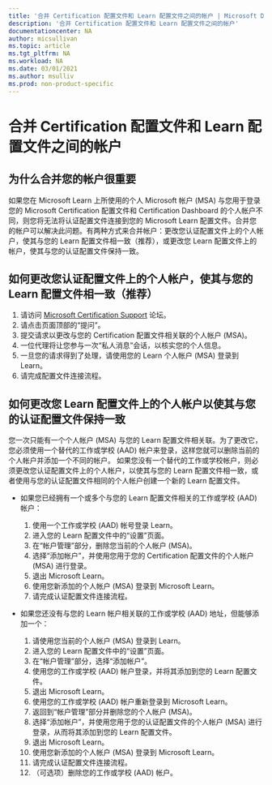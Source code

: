 ```yaml
---
title: '合并 Certification 配置文件和 Learn 配置文件之间的帐户 | Microsoft Docs'
description: '合并 Certification 配置文件和 Learn 配置文件之间的帐户' 
documentationcenter: NA 
author: micsullivan
ms.topic: article
ms.tgt_pltfrm: NA
ms.workload: NA
ms.date: 03/01/2021
ms.author: msulliv
ms.prod: non-product-specific
---
```

# 合并 Certification 配置文件和 Learn 配置文件之间的帐户

## 为什么合并您的帐户很重要

如果您在 Microsoft Learn 上所使用的个人 Microsoft 帐户 (MSA) 与您用于登录您的 Microsoft Certification 配置文件和 Certification Dashboard 的个人帐户不同，则您将无法将认证配置文件连接到您的 Microsoft Learn 配置文件。合并您的帐户可以解决此问题。有两种方式来合并帐户：更改您认证配置文件上的个人帐户，使其与您的 Learn 配置文件相一致（推荐），或更改您 Learn 配置文件上的帐户，使其与您的认证配置文件保持一致。

## 如何更改您认证配置文件上的个人帐户，使其与您的 Learn 配置文件相一致（推荐）

1. 请访问 [Microsoft Certification Support](https://aka.ms/mcpforum) 论坛。
2. 请点击页面顶部的“提问”。
3. 提交请求以更改与您的 Certification 配置文件相关联的个人帐户 (MSA)。
4. 一位代理将让您参与一次“私人消息”会话，以核实您的个人信息。  
5. 一旦您的请求得到了处理，请使用您的 Learn 个人帐户 (MSA) 登录到 Learn。
6. 请完成配置文件连接流程。

## 如何更改您 Learn 配置文件上的个人帐户以使其与您的认证配置文件保持一致

您一次只能有一个个人帐户 (MSA) 与您的 Learn 配置文件相关联。为了更改它，您必须使用一个替代的工作或学校 (AAD) 帐户来登录，这样您就可以删除当前的个人帐户并添加一个不同的帐户。  如果您没有一个替代的工作或学校帐户，则必须更改您认证配置文件上的个人帐户，以使其与您的 Learn 配置文件相一致，或者使用与您的认证配置文件相同的个人帐户创建一个新的 Learn 配置文件。

- 如果您已经拥有一个或多个与您的 Learn 配置文件相关的工作或学校 (AAD) 帐户：
    1. 使用一个工作或学校 (AAD) 帐号登录 Learn。
    2. 进入您的 Learn 配置文件中的“设置”页面。
    3. 在“帐户管理”部分，删除您当前的个人帐户 (MSA)。
    4. 选择“添加帐户”，并使用您用于您的 Certification 配置文件的个人帐户 (MSA) 进行登录。
    5. 退出 Microsoft Learn。
    6. 使用您新添加的个人帐户 (MSA) 登录到 Microsoft Learn。
    7. 请完成认证配置文件连接流程。
	
- 如果您还没有与您的 Learn 帐户相关联的工作或学校 (AAD) 地址，但能够添加一个：
    1. 请使用您当前的个人帐户 (MSA) 登录到 Learn。
    2. 进入您的 Learn 配置文件中的“设置”页面。
    3. 在“帐户管理”部分，选择“添加帐户”。
    4. 使用您的工作或学校 (AAD) 帐户登录，并将其添加到您的 Learn 配置文件。
    5. 退出 Microsoft Learn。
    6. 使用您的工作或学校 (AAD) 帐户重新登录到 Microsoft Learn。
    7. 返回到“帐户管理”部分并删除您的个人帐户 (MSA)。
    8. 选择“添加帐户”，并使用您用于您的认证配置文件的个人帐户 (MSA) 进行登录，从而将其添加到您的 Learn 配置文件。
    9. 退出 Microsoft Learn。
    10. 使用您新添加的个人帐户 (MSA) 登录到 Microsoft Learn。
    11. 请完成认证配置文件连接流程。
    12. （可选项）删除您的工作或学校 (AAD) 帐户。